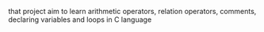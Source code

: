 that project aim to learn arithmetic operators, relation operators, comments, declaring variables and loops in C language
